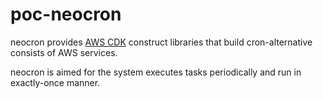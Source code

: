 # poc-neocron

neocron provides [AWS CDK][aws-cdk] construct libraries that build cron-alternative consists of AWS services.

neocron is aimed for the system executes tasks periodically and run in exactly-once manner.

[aws-cdk]: https://github.com/aws/aws-cdk
